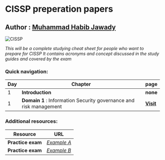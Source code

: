 # CISSP preperation papers

## Author : **[Muhammad Habib Jawady](https://web.facebook.com/hbibz2018)**


![CISSP](https://www.bsigroup.com/LocalFiles/en-GB/our-services/training-courses/information-security/CISSP.jpg)

_This will be a complete studying cheat sheet for people who want to prepare for CISSP_
_It contains acronyms and concept discussed in the study guides and covered by the exam_

### Quick navigation:

Day | Chapter | page
-------------|-------------|-------------
1   |    **Introduction**    | **none**
1   |    **Domain 1** : Information Security governance and risk management   | **[Visit](https://github.com/hbibz-journey/cissp-preperation-papers/blob/master/cissp-notes-ch2-INFOSECGOV-day1)**

### Additional resources:

Resource | URL
-------------|-------------
**Practice exam**  | [_Example A_](http://booksite.syngress.com/companion/conrad/Conrad_PracticeExamA/COU36289844/open.html)
**Practice exam**  | [_Example B_](http://booksite.syngress.com/companion/conrad/Conrad_PracticeExamB/COU55942550/open.html)

